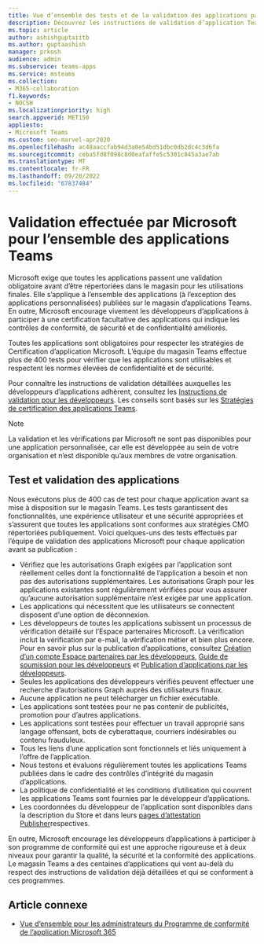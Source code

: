 ```yaml
---
title: Vue d’ensemble des tests et de la validation des applications par Microsoft
description: Découvrez les instructions de validation d’application Teams basées sur les stratégies de certification de la Place de marché. Découvrez comment Microsoft garantit que les applications Teams respectent des normes élevées de confidentialité et de sécurité.
ms.topic: article
author: ashishguptaiitb
ms.author: guptaashish
manager: prkosh
audience: admin
ms.subservice: teams-apps
ms.service: msteams
ms.collection:
- M365-collaboration
f1.keywords:
- NOCSH
ms.localizationpriority: high
search.appverid: MET150
appliesto:
- Microsoft Teams
ms.custom: seo-marvel-apr2020
ms.openlocfilehash: ac48aaccfab94d3a0e54bd51dbc0db2dc4c3d6fa
ms.sourcegitcommit: ceba5fd8f098c8d0eafaffe5c5301c845a3ae7ab
ms.translationtype: MT
ms.contentlocale: fr-FR
ms.lasthandoff: 09/20/2022
ms.locfileid: "67837484"
---
```

# <a name="validation-performed-by-microsoft-for-all-teams-apps"></a>Validation effectuée par Microsoft pour l’ensemble des applications Teams

Microsoft exige que toutes les applications passent une validation obligatoire avant d’être répertoriées dans le magasin pour les utilisations finales. Elle s’applique à l’ensemble des applications (à l’exception des applications personnalisées) publiées sur le magasin d’applications Teams. En outre, Microsoft encourage vivement les développeurs d’applications à participer à une certification facultative des applications qui indique les contrôles de conformité, de sécurité et de confidentialité améliorés.

Toutes les applications sont obligatoires pour respecter les stratégies de Certification d’application Microsoft. L’équipe du magasin Teams effectue plus de 400 tests pour vérifier que les applications sont utilisables et respectent les normes élevées de confidentialité et de sécurité.

Pour connaître les instructions de validation détaillées auxquelles les développeurs d’applications adhèrent, consultez les [Instructions de validation pour les développeurs](/microsoftteams/platform/concepts/deploy-and-publish/appsource/prepare/teams-store-validation-guidelines). Les conseils sont basés sur les [Stratégies de certification des applications Teams](/legal/marketplace/certification-policies#1140-teams).

> [!NOTE]
> La validation et les vérifications par Microsoft ne sont pas disponibles pour une application personnalisée, car elle est développée au sein de votre organisation et n’est disponible qu’aux membres de votre organisation.

## <a name="app-validation-and-testing"></a>Test et validation des applications

Nous exécutons plus de 400 cas de test pour chaque application avant sa mise à disposition sur le magasin Teams. Les tests garantissent des fonctionnalités, une expérience utilisateur et une sécurité appropriées et s’assurent que toutes les applications sont conformes aux stratégies CMO répertoriées publiquement. Voici quelques-uns des tests effectués par l’équipe de validation des applications Microsoft pour chaque application avant sa publication :

* Vérifiez que les autorisations Graph exigées par l’application sont réellement celles dont la fonctionnalité de l’application a besoin et non pas des autorisations supplémentaires. Les autorisations Graph pour les applications existantes sont régulièrement vérifiées pour vous assurer qu’aucune autorisation supplémentaire n’est exigée par une application.
* Les applications qui nécessitent que les utilisateurs se connectent disposent d’une option de déconnexion.
* Les développeurs de toutes les applications subissent un processus de vérification détaillé sur l’Espace partenaires Microsoft. La vérification inclut la vérification par e-mail, la vérification métier et bien plus encore. Pour en savoir plus sur la publication d’applications, consultez [Création d’un compte Espace partenaires par les développeurs](/microsoftteams/platform/concepts/deploy-and-publish/appsource/prepare/create-partner-center-dev-account), [Guide de soumission pour les développeurs](/office/dev/store/add-in-submission-guide) et [Publication d’applications par les développeurs](https://aka.ms/PublishToTeamsStore).
* Seules les applications des développeurs vérifiés peuvent effectuer une recherche d’autorisations Graph auprès des utilisateurs finaux.
* Aucune application ne peut télécharger un fichier exécutable.
* Les applications sont testées pour ne pas contenir de publicités, promotion pour d’autres applications.
* Les applications sont testées pour effectuer un travail approprié sans langage offensant, bots de cyberattaque, courriers indésirables ou contenu frauduleux.
* Tous les liens d’une application sont fonctionnels et liés uniquement à l’offre de l’application.
* Nous testons et évaluons régulièrement toutes les applications Teams publiées dans le cadre des contrôles d’intégrité du magasin d’applications.
* La politique de confidentialité et les conditions d’utilisation qui couvrent les applications Teams sont fournies par le développeur d’applications.
* Les coordonnées du développeur de l’application sont disponibles dans la description du Store et dans leurs [pages d’attestation Publisher](/microsoft-365-app-certification/teams/teams-apps)respectives.

En outre, Microsoft encourage les développeurs d’applications à participer à son programme de conformité qui est une approche rigoureuse et à deux niveaux pour garantir la qualité, la sécurité et la conformité des applications. Le magasin Teams a des centaines d’applications qui vont au-delà du respect des instructions de validation déjà détaillées et qui se conforment à ces programmes.

## <a name="related-article"></a>Article connexe

* [Vue d’ensemble pour les administrateurs du Programme de conformité de l’application Microsoft 365](overview-of-app-certification.md)
